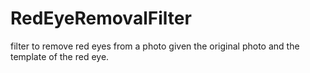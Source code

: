 # RedEyeRemovalFilter

filter to remove red eyes from a photo given the original photo and the template of the red eye.
